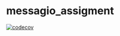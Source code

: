 # messagio_assigment

[![codecov](https://codecov.io/gh/Kugeki/messagio_assignment/graph/badge.svg?token=6E9HFZFGYK)](https://codecov.io/gh/Kugeki/messagio_assignment)